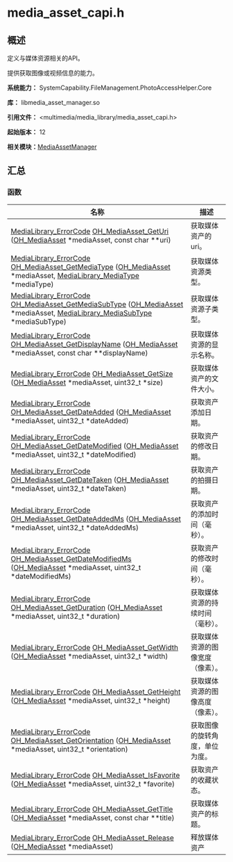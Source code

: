 # media_asset_capi.h


## 概述

定义与媒体资源相关的API。

提供获取图像或视频信息的能力。

**系统能力：** SystemCapability.FileManagement.PhotoAccessHelper.Core

**库：** libmedia_asset_manager.so

**引用文件：** &lt;multimedia/media_library/media_asset_capi.h&gt;

**起始版本：** 12

**相关模块：**[MediaAssetManager](_media_asset_manager.md)


## 汇总


### 函数

| 名称 | 描述 | 
| -------- | -------- |
| [MediaLibrary_ErrorCode](_media_asset_manager.md#medialibrary_errorcode) [OH_MediaAsset_GetUri](_media_asset_manager.md#oh_mediaasset_geturi) ([OH_MediaAsset](_media_asset_manager.md#oh_mediaasset) \*mediaAsset, const char \*\*uri) | 获取媒体资产的uri。  | 
| [MediaLibrary_ErrorCode](_media_asset_manager.md#medialibrary_errorcode) [OH_MediaAsset_GetMediaType](_media_asset_manager.md#oh_mediaasset_getmediatype) ([OH_MediaAsset](_media_asset_manager.md#oh_mediaasset) \*mediaAsset, [MediaLibrary_MediaType](_media_asset_manager.md#medialibrary_mediatype) \*mediaType) | 获取媒体资源类型。  | 
| [MediaLibrary_ErrorCode](_media_asset_manager.md#medialibrary_errorcode) [OH_MediaAsset_GetMediaSubType](_media_asset_manager.md#oh_mediaasset_getmediasubtype) ([OH_MediaAsset](_media_asset_manager.md#oh_mediaasset) \*mediaAsset, [MediaLibrary_MediaSubType](_media_asset_manager.md#medialibrary_mediasubtype) \*mediaSubType) | 获取媒体资源子类型。  | 
| [MediaLibrary_ErrorCode](_media_asset_manager.md#medialibrary_errorcode) [OH_MediaAsset_GetDisplayName](_media_asset_manager.md#oh_mediaasset_getdisplayname) ([OH_MediaAsset](_media_asset_manager.md#oh_mediaasset) \*mediaAsset, const char \*\*displayName) | 获取媒体资源的显示名称。  | 
| [MediaLibrary_ErrorCode](_media_asset_manager.md#medialibrary_errorcode) [OH_MediaAsset_GetSize](_media_asset_manager.md#oh_mediaasset_getsize) ([OH_MediaAsset](_media_asset_manager.md#oh_mediaasset) \*mediaAsset, uint32_t \*size) | 获取媒体资产的文件大小。  | 
| [MediaLibrary_ErrorCode](_media_asset_manager.md#medialibrary_errorcode) [OH_MediaAsset_GetDateAdded](_media_asset_manager.md#oh_mediaasset_getdateadded) ([OH_MediaAsset](_media_asset_manager.md#oh_mediaasset) \*mediaAsset, uint32_t \*dateAdded) | 获取资产添加日期。  | 
| [MediaLibrary_ErrorCode](_media_asset_manager.md#medialibrary_errorcode) [OH_MediaAsset_GetDateModified](_media_asset_manager.md#oh_mediaasset_getdatemodified) ([OH_MediaAsset](_media_asset_manager.md#oh_mediaasset) \*mediaAsset, uint32_t \*dateModified) | 获取资产的修改日期。  | 
| [MediaLibrary_ErrorCode](_media_asset_manager.md#medialibrary_errorcode) [OH_MediaAsset_GetDateTaken](_media_asset_manager.md#oh_mediaasset_getdatetaken) ([OH_MediaAsset](_media_asset_manager.md#oh_mediaasset) \*mediaAsset, uint32_t \*dateTaken) | 获取资产的拍摄日期。  | 
| [MediaLibrary_ErrorCode](_media_asset_manager.md#medialibrary_errorcode) [OH_MediaAsset_GetDateAddedMs](_media_asset_manager.md#oh_mediaasset_getdateaddedms) ([OH_MediaAsset](_media_asset_manager.md#oh_mediaasset) \*mediaAsset, uint32_t \*dateAddedMs) | 获取资产的添加时间（毫秒）。  | 
| [MediaLibrary_ErrorCode](_media_asset_manager.md#medialibrary_errorcode) [OH_MediaAsset_GetDateModifiedMs](_media_asset_manager.md#oh_mediaasset_getdatemodifiedms) ([OH_MediaAsset](_media_asset_manager.md#oh_mediaasset) \*mediaAsset, uint32_t \*dateModifiedMs) | 获取资产的修改时间（毫秒）。  | 
| [MediaLibrary_ErrorCode](_media_asset_manager.md#medialibrary_errorcode) [OH_MediaAsset_GetDuration](_media_asset_manager.md#oh_mediaasset_getduration) ([OH_MediaAsset](_media_asset_manager.md#oh_mediaasset) \*mediaAsset, uint32_t \*duration) | 获取媒体资源的持续时间（毫秒）。  | 
| [MediaLibrary_ErrorCode](_media_asset_manager.md#medialibrary_errorcode) [OH_MediaAsset_GetWidth](_media_asset_manager.md#oh_mediaasset_getwidth) ([OH_MediaAsset](_media_asset_manager.md#oh_mediaasset) \*mediaAsset, uint32_t \*width) | 获取媒体资源的图像宽度（像素）。  | 
| [MediaLibrary_ErrorCode](_media_asset_manager.md#medialibrary_errorcode) [OH_MediaAsset_GetHeight](_media_asset_manager.md#oh_mediaasset_getheight) ([OH_MediaAsset](_media_asset_manager.md#oh_mediaasset) \*mediaAsset, uint32_t \*height) | 获取媒体资源的图像高度（像素）。  | 
| [MediaLibrary_ErrorCode](_media_asset_manager.md#medialibrary_errorcode) [OH_MediaAsset_GetOrientation](_media_asset_manager.md#oh_mediaasset_getorientation) ([OH_MediaAsset](_media_asset_manager.md#oh_mediaasset) \*mediaAsset, uint32_t \*orientation) | 获取图像的旋转角度，单位为度。  | 
| [MediaLibrary_ErrorCode](_media_asset_manager.md#medialibrary_errorcode) [OH_MediaAsset_IsFavorite](_media_asset_manager.md#oh_mediaasset_isfavorite) ([OH_MediaAsset](_media_asset_manager.md#oh_mediaasset) \*mediaAsset, uint32_t \*favorite) | 获取资产的收藏状态。  | 
| [MediaLibrary_ErrorCode](_media_asset_manager.md#medialibrary_errorcode) [OH_MediaAsset_GetTitle](_media_asset_manager.md#oh_mediaasset_gettitle) ([OH_MediaAsset](_media_asset_manager.md#oh_mediaasset) \*mediaAsset, const char \*\*title) | 获取媒体资产的标题。  | 
| [MediaLibrary_ErrorCode](_media_asset_manager.md#medialibrary_errorcode) [OH_MediaAsset_Release](_media_asset_manager.md#oh_mediaasset_release) ([OH_MediaAsset](_media_asset_manager.md#oh_mediaasset) \*mediaAsset) | 释放媒体资产  | 
